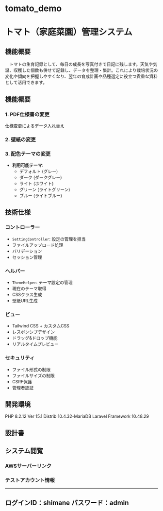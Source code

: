 # tomato_demo

# トマト（家庭菜園）管理システム
## 機能概要
　トマトの生育記録として、毎日の成長を写真付きで日記に残します。天気や気温、収穫した個数も併せて記録し、データを整理・集計。これにより栽培状況の変化や傾向を把握しやすくなり、翌年の育成計画や品種選定に役立つ貴重な資料として活用できます。
## 機能概要

### 1. PDF仕様書の変更
仕様変更によるデータ入れ替え

### 2. 壁紙の変更
### 3. 配色テーマの変更
- **利用可能テーマ**:
  - デフォルト (グレー)
  - ダーク (ダークグレー)
  - ライト (ホワイト)
  - グリーン (ライトグリーン)
  - ブルー (ライトブルー)



## 技術仕様

### コントローラー
- `SettingController`: 設定の管理を担当
- ファイルアップロード処理
- バリデーション
- セッション管理

### ヘルパー
- `ThemeHelper`: テーマ設定の管理
- 現在のテーマ取得
- CSSクラス生成
- 壁紙URL生成

### ビュー
- Tailwind CSS + カスタムCSS
- レスポンシブデザイン
- ドラッグ&ドロップ機能
- リアルタイムプレビュー

### セキュリティ
- ファイル形式の制限
- ファイルサイズの制限
- CSRF保護
- 管理者認証

## 開発環境
PHP 8.2.12
Ver 15.1 Distrib 10.4.32-MariaDB
Laravel Framework 10.48.29

## 設計書

## システム閲覧
### AWSサーバーリンク

### テストアカウント情報
---
ログインID：shimane
パスワード：admin
---
